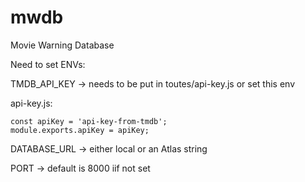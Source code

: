 # mwdb
Movie Warning Database

Need to set ENVs:

TMDB_API_KEY -> needs to be put in toutes/api-key.js or set this env

  api-key.js:
  
    const apiKey = 'api-key-from-tmdb';
    module.exports.apiKey = apiKey;

DATABASE_URL -> either local or an Atlas string

PORT -> default is 8000 iif not set

